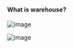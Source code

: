 #### What is warehouse?
![image](https://github.com/user-attachments/assets/42fda0cc-71fa-40e6-8e0e-cd4e27014485)

![image](https://github.com/user-attachments/assets/9a6b284d-8644-4988-a3d8-2edcb46310d7)
